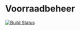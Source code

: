 Voorraadbeheer
==============
[![Build Status](https://travis-ci.org/patrickhopman/Voorraadbeheer.svg?branch=master)](https://travis-ci.org/patrickhopman/Voorraadbeheer)